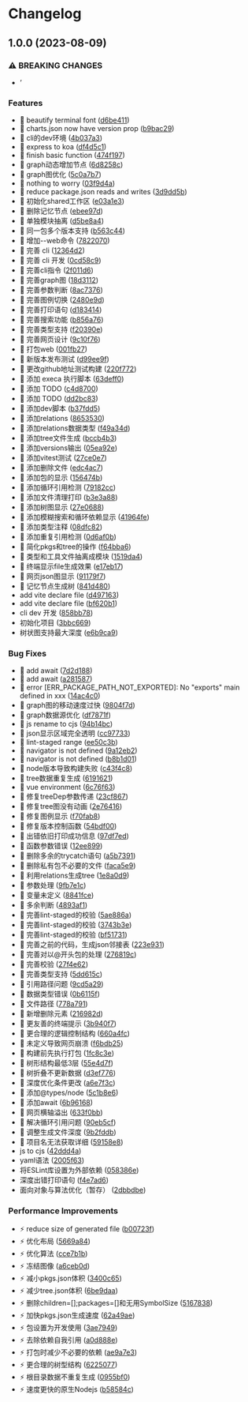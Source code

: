 # Changelog

## 1.0.0 (2023-08-09)


### ⚠ BREAKING CHANGES

* ’

### Features

* 🚀 beautify terminal font ([d6be411](https://github.com/truthRestorer/truth-cli/commit/d6be411b6bc13d87da2ad59dfc8a7a5770b78d91))
* 🚀 charts.json now have version prop ([b9bac29](https://github.com/truthRestorer/truth-cli/commit/b9bac298e97e56c9d65b9a01be779468d9bd8867))
* 🚀 cli的dev环境 ([4b037a3](https://github.com/truthRestorer/truth-cli/commit/4b037a36bebcc3bbfab8b6c7590e2561921a64c6))
* 🚀 express to koa ([df4d5c1](https://github.com/truthRestorer/truth-cli/commit/df4d5c1f10d3316b175a845ad9d57d5fe5ea58de))
* 🚀 finish basic function ([474f197](https://github.com/truthRestorer/truth-cli/commit/474f19753e8fc6d5a01995668dedb493da43ad27))
* 🚀 graph动态增加节点 ([6d8258c](https://github.com/truthRestorer/truth-cli/commit/6d8258c1965c35b81107f801f0c1776c93f51aef))
* 🚀 graph图优化 ([5c0a7b7](https://github.com/truthRestorer/truth-cli/commit/5c0a7b7b605be089608de5dc08a4e66beb84ed5e))
* 🚀 nothing to worry ([03f9d4a](https://github.com/truthRestorer/truth-cli/commit/03f9d4ab9115a32cd3c41c526b2574db18ded926))
* 🚀 reduce package.json reads and writes ([3d9dd5b](https://github.com/truthRestorer/truth-cli/commit/3d9dd5bfa5ed5d46e5719fd1e13b89e06c7362c9))
* 🚀 初始化shared工作区 ([e03a1e3](https://github.com/truthRestorer/truth-cli/commit/e03a1e3457bdab7beb6c1e816894b3830040496b))
* 🚀 删除记忆节点 ([ebee97d](https://github.com/truthRestorer/truth-cli/commit/ebee97d53b3a6407de262e8ff0dd11306fee179c))
* 🚀 单独模块抽离 ([d5be8a4](https://github.com/truthRestorer/truth-cli/commit/d5be8a4f97a078e30f6e5b36af1dc38535ee1f13))
* 🚀 同一包多个版本支持 ([b563c44](https://github.com/truthRestorer/truth-cli/commit/b563c44e5a4b1ccc6eb69cc0324ad94488d2f60f))
* 🚀 增加--web命令 ([7822070](https://github.com/truthRestorer/truth-cli/commit/7822070661b8f2fa589b1107dc59d96c34a56992))
* 🚀 完善 cli ([12364d2](https://github.com/truthRestorer/truth-cli/commit/12364d204e390e59484facb039e628a07fda409d))
* 🚀 完善 cli 开发 ([0cd58c9](https://github.com/truthRestorer/truth-cli/commit/0cd58c924ef912c80db30ba827b0b02dc479e9c7))
* 🚀 完善cli指令 ([2f011d6](https://github.com/truthRestorer/truth-cli/commit/2f011d654e39f38b7da79ae689d0d1295d23558d))
* 🚀 完善graph图 ([18d3112](https://github.com/truthRestorer/truth-cli/commit/18d3112ff496a52497638a1bd021cdac2027548d))
* 🚀 完善参数判断 ([8ac7376](https://github.com/truthRestorer/truth-cli/commit/8ac7376873d80f43caee52f76b86a4cc54863206))
* 🚀 完善图例切换 ([2480e9d](https://github.com/truthRestorer/truth-cli/commit/2480e9d09adafec0bcb3d8587dde4c7cf800e851))
* 🚀 完善打印语句 ([d183414](https://github.com/truthRestorer/truth-cli/commit/d18341414089af74704ff0b97c98117f6ec429ed))
* 🚀 完善搜索功能 ([b856a76](https://github.com/truthRestorer/truth-cli/commit/b856a7665bf82d8aa99f1b2cf1c5c94a743847a0))
* 🚀 完善类型支持 ([f20390e](https://github.com/truthRestorer/truth-cli/commit/f20390e61b35213b37aecfc6efb7f136057516a1))
* 🚀 完善网页设计 ([9c10f76](https://github.com/truthRestorer/truth-cli/commit/9c10f769870524682a99efc6d8929d283287ebc3))
* 🚀 打包web ([001fb27](https://github.com/truthRestorer/truth-cli/commit/001fb27e0a67ee8b08221dee5344f330a3ade3f1))
* 🚀 新版本发布测试 ([d99ee9f](https://github.com/truthRestorer/truth-cli/commit/d99ee9f727cef12479f45e6ccdc09ae6a700a95c))
* 🚀 更改github地址测试构建 ([220f772](https://github.com/truthRestorer/truth-cli/commit/220f772ca4ebf81bb5819cd0b04adf136db1902b))
* 🚀 添加 execa 执行脚本 ([63deff0](https://github.com/truthRestorer/truth-cli/commit/63deff0e6b5773b75ae46984cb3d761506659a05))
* 🚀 添加 TODO ([c4d8700](https://github.com/truthRestorer/truth-cli/commit/c4d870012dec3892092743d080a3e0693beee31c))
* 🚀 添加 TODO ([dd2bc83](https://github.com/truthRestorer/truth-cli/commit/dd2bc83a9a2980fa52f3a128d25632b6ac1494d2))
* 🚀 添加dev脚本 ([b37fdd5](https://github.com/truthRestorer/truth-cli/commit/b37fdd54915d1d33f2b77a9fb4f958b7712212ea))
* 🚀 添加relations ([8653530](https://github.com/truthRestorer/truth-cli/commit/8653530ced9d43b8947bab45a5e8fe2f555dc78e))
* 🚀 添加relations数据类型 ([f49a34d](https://github.com/truthRestorer/truth-cli/commit/f49a34d25d568823279aa54d13ba41e6b2c812fe))
* 🚀 添加tree文件生成 ([bccb4b3](https://github.com/truthRestorer/truth-cli/commit/bccb4b31b5258c862f6726ae3b5bd840100a6350))
* 🚀 添加versions输出 ([05ea92e](https://github.com/truthRestorer/truth-cli/commit/05ea92e5376d8e3c18ceb13396181ed6e9e39ab4))
* 🚀 添加vitest测试 ([27ce0e7](https://github.com/truthRestorer/truth-cli/commit/27ce0e722eb3396446e47d7cb573b1cb2c83b71a))
* 🚀 添加删除文件 ([edc4ac7](https://github.com/truthRestorer/truth-cli/commit/edc4ac711c8784d18c0751998016a2e9b2270bce))
* 🚀 添加包的显示 ([156474b](https://github.com/truthRestorer/truth-cli/commit/156474b690f5992e3cb6e589a98be5e3531c573e))
* 🚀 添加循环引用检测 ([79182cc](https://github.com/truthRestorer/truth-cli/commit/79182ccfa5570de196735de2ca4f63aaa87b80df))
* 🚀 添加文件清理打印 ([b3e3a88](https://github.com/truthRestorer/truth-cli/commit/b3e3a885ce4e1f9e2be02e00a0b1344254df2001))
* 🚀 添加树图显示 ([27e0688](https://github.com/truthRestorer/truth-cli/commit/27e06885b5fb8a982ec4f5f0ac2a150ddee864db))
* 🚀 添加模糊搜索和循环依赖显示 ([41964fe](https://github.com/truthRestorer/truth-cli/commit/41964fe26ce9179702d16f35fadce0b88eb5fc7b))
* 🚀 添加类型注释 ([08dfc82](https://github.com/truthRestorer/truth-cli/commit/08dfc82588f333ca442328bc00e64cc3afc1a985))
* 🚀 添加重复引用检测 ([0d6af0b](https://github.com/truthRestorer/truth-cli/commit/0d6af0b26b2e0e24c6313f52397d08bacd75eee9))
* 🚀 简化pkgs和tree的操作 ([f64bba6](https://github.com/truthRestorer/truth-cli/commit/f64bba621c61672ab21374ffef0622611a0511ac))
* 🚀 类型和工具文件抽离成模块 ([1519da4](https://github.com/truthRestorer/truth-cli/commit/1519da4b33114ab577ccb51975e853ce2ee9d084))
* 🚀 终端显示file生成效果 ([e17eb17](https://github.com/truthRestorer/truth-cli/commit/e17eb174eb83b5f76f6d915dd0a1cc3534c2c0f0))
* 🚀 网页json图显示 ([91179f7](https://github.com/truthRestorer/truth-cli/commit/91179f7ec7f70ca860f1f9197e1a80c2b352118f))
* 🚀 记忆节点生成树 ([841d480](https://github.com/truthRestorer/truth-cli/commit/841d48067575a39f5aa3cbfc08a04df66eeb2c2b))
* add vite declare file ([d497163](https://github.com/truthRestorer/truth-cli/commit/d497163fa1b0ceae221b12d95e40fe510b3faf95))
* add vite declare file ([bf620b1](https://github.com/truthRestorer/truth-cli/commit/bf620b1c63b61bfb88374f4a9bfd964a5c2c047e))
* cli dev 开发 ([858bb78](https://github.com/truthRestorer/truth-cli/commit/858bb78761932aa1869d01222b50e75032a902aa))
* 初始化项目 ([3bbc669](https://github.com/truthRestorer/truth-cli/commit/3bbc6693b42db014e2e9bc5f2339f21eb9e4eff7))
* 树状图支持最大深度 ([e6b9ca9](https://github.com/truthRestorer/truth-cli/commit/e6b9ca92dec242538ae800a7e71821c02097cc60))


### Bug Fixes

* 🧩 add await ([7d2d188](https://github.com/truthRestorer/truth-cli/commit/7d2d1889ca849756108cbb27fb06ceb357448053))
* 🧩 add await ([a281587](https://github.com/truthRestorer/truth-cli/commit/a2815879e1d72902358da93a8b0b4f03a04c130b))
* 🧩 error [ERR_PACKAGE_PATH_NOT_EXPORTED]: No "exports" main defined in xxx ([14ac4c0](https://github.com/truthRestorer/truth-cli/commit/14ac4c08e67dc375542105b2ca467a9fea27dc40))
* 🧩 graph图的移动速度过快 ([9804f7d](https://github.com/truthRestorer/truth-cli/commit/9804f7d1419efb1422819d0caac07bf3be29cecd))
* 🧩 graph数据源优化 ([df7871f](https://github.com/truthRestorer/truth-cli/commit/df7871f25cf6e5b9232d3a7f003452921ad002f9))
* 🧩 js rename to cjs ([94b14bc](https://github.com/truthRestorer/truth-cli/commit/94b14bc671de42b484bfe9ecdeac860da2c63f10))
* 🧩 json显示区域完全透明 ([cc97733](https://github.com/truthRestorer/truth-cli/commit/cc9773382ced0305527c648fa9648d5e300c9753))
* 🧩 lint-staged range ([ee50c3b](https://github.com/truthRestorer/truth-cli/commit/ee50c3b5b13f8777c48f52a39fe8930a39eaedda))
* 🧩 navigator is not defined ([9a12eb2](https://github.com/truthRestorer/truth-cli/commit/9a12eb299e424635da4548a362efc4954636babb))
* 🧩 navigator is not defined ([b8b1d01](https://github.com/truthRestorer/truth-cli/commit/b8b1d013a306113c049095be3d75770fdb70fe82))
* 🧩 node版本导致构建失败 ([c43f4c8](https://github.com/truthRestorer/truth-cli/commit/c43f4c80c872b08813b7ab1108b8d99b07d21f20))
* 🧩 tree数据重复生成 ([6191621](https://github.com/truthRestorer/truth-cli/commit/6191621a7bb5442a0b24a5c9e87fc4c711ecf24b))
* 🧩 vue environment ([6c76f63](https://github.com/truthRestorer/truth-cli/commit/6c76f6351268305423dce5e88c1d1d18c94c247c))
* 🧩 修复treeDep参数传递 ([23cf867](https://github.com/truthRestorer/truth-cli/commit/23cf867235d0720224885c219324ff60483f7364))
* 🧩 修复tree图没有动画 ([2e76416](https://github.com/truthRestorer/truth-cli/commit/2e764167d020a7bef039ea833b72ac62874e07d6))
* 🧩 修复图例显示 ([f70fab8](https://github.com/truthRestorer/truth-cli/commit/f70fab83a8f78d32609f26cf2bf283ee9b25e87b))
* 🧩 修复版本控制函数 ([54bdf00](https://github.com/truthRestorer/truth-cli/commit/54bdf0051764014b684a637679efbb4176688c49))
* 🧩 出错依旧打印成功信息 ([97df7ed](https://github.com/truthRestorer/truth-cli/commit/97df7edd25e5f39d7df50b82fed6d4c484f27f16))
* 🧩 函数参数错误 ([12ee899](https://github.com/truthRestorer/truth-cli/commit/12ee899d7def99625617454cae6f3a6debe86b87))
* 🧩 删除多余的trycatch语句 ([a5b7391](https://github.com/truthRestorer/truth-cli/commit/a5b7391447d132499c51a68b49ce7bee6fcf2ebc))
* 🧩 删除私有包不必要的文件 ([faca5e9](https://github.com/truthRestorer/truth-cli/commit/faca5e928b977c89a58ec460610a2a0aaf82a2b0))
* 🧩 利用relations生成tree ([1e8a0d9](https://github.com/truthRestorer/truth-cli/commit/1e8a0d9ea654c84a0714d1f39c572d4fb69eca62))
* 🧩 参数处理 ([9fb7e1c](https://github.com/truthRestorer/truth-cli/commit/9fb7e1c163bd9698033915231475e094c7616376))
* 🧩 变量未定义 ([8841fce](https://github.com/truthRestorer/truth-cli/commit/8841fcee6b62bc1f3dde61cf9753c6da9543b87d))
* 🧩 多余判断 ([4893af1](https://github.com/truthRestorer/truth-cli/commit/4893af16f2ae309387e967c7a67d1c28607b7d29))
* 🧩 完善lint-staged的校验 ([5ae886a](https://github.com/truthRestorer/truth-cli/commit/5ae886a7b1177e0ff9f763b608c626b7d11b4c48))
* 🧩 完善lint-staged的校验 ([3743b3e](https://github.com/truthRestorer/truth-cli/commit/3743b3e5fc417e8c5b0d696222338c52bbce1ee9))
* 🧩 完善lint-staged的校验 ([bf51731](https://github.com/truthRestorer/truth-cli/commit/bf51731741feb4cbe839aa1bea70f0c67eec5bdf))
* 🧩 完善之前的代码，生成json邻接表 ([223e931](https://github.com/truthRestorer/truth-cli/commit/223e9316d8cd5290941d46dea0a9b1f60e5ef9d5))
* 🧩 完善对以@开头包的处理 ([276819c](https://github.com/truthRestorer/truth-cli/commit/276819c6009551da5e431bb3aaeee0e732554a95))
* 🧩 完善校验 ([27f4e62](https://github.com/truthRestorer/truth-cli/commit/27f4e627b7fd4fa8539cee665a79a2651d0c5779))
* 🧩 完善类型支持 ([5dd615c](https://github.com/truthRestorer/truth-cli/commit/5dd615cf8c6c902d0352c4fe9c767e5e3000e62b))
* 🧩 引用路径问题 ([9cd5a29](https://github.com/truthRestorer/truth-cli/commit/9cd5a299aa5d123b68ac4c0be698bb016987e8a6))
* 🧩 数据类型错误 ([0b6115f](https://github.com/truthRestorer/truth-cli/commit/0b6115f638a296c8805ff035aa3cdfa860ab1b2c))
* 🧩 文件路径 ([778a791](https://github.com/truthRestorer/truth-cli/commit/778a7919baad096967431956574f5a1c3267bcee))
* 🧩 新增删除元素 ([216982d](https://github.com/truthRestorer/truth-cli/commit/216982d00b5695299854ce86291e93dbc04b5b58))
* 🧩 更友善的终端提示 ([3b940f7](https://github.com/truthRestorer/truth-cli/commit/3b940f72c0ca7bbd5edcdc1647e93c374dcc11bc))
* 🧩 更合理的逻辑控制结构 ([660a4fc](https://github.com/truthRestorer/truth-cli/commit/660a4fc87d66e42865eaf1383a4942403bf5a359))
* 🧩 未定义导致网页崩溃 ([f6bdb25](https://github.com/truthRestorer/truth-cli/commit/f6bdb25461656170d7d86444f8d4eb75aa4e2516))
* 🧩 构建前先执行打包 ([1fc8c3e](https://github.com/truthRestorer/truth-cli/commit/1fc8c3e8bc331741c2c70fa94deac3763deffd2e))
* 🧩 树形结构最低3层 ([55e4d7f](https://github.com/truthRestorer/truth-cli/commit/55e4d7ff6d4f92a4a74bab6d0896ad2b8529e1dc))
* 🧩 树折叠不更新数据 ([d3ef776](https://github.com/truthRestorer/truth-cli/commit/d3ef77627348145d95e577aa5159430aabb69367))
* 🧩 深度优化条件更改 ([a6e7f3c](https://github.com/truthRestorer/truth-cli/commit/a6e7f3c45f5271d4dbcfea1aaa4055329d66daa7))
* 🧩 添加@types/node ([5c1b8e6](https://github.com/truthRestorer/truth-cli/commit/5c1b8e6abb8af9e97f80969c9d3e8303e3f70672))
* 🧩 添加await ([6b96168](https://github.com/truthRestorer/truth-cli/commit/6b9616862cbbdb1a7fb56b3b5a5aaada775935a0))
* 🧩 网页横轴溢出 ([633f0bb](https://github.com/truthRestorer/truth-cli/commit/633f0bbfd9f2ccda1e3d8cc5ba9330d83c7904c4))
* 🧩 解决循环引用问题 ([90eb5cf](https://github.com/truthRestorer/truth-cli/commit/90eb5cf488dd7b7bdf962b02ae3bad77dca03da4))
* 🧩 调整生成文件深度 ([9b2fddb](https://github.com/truthRestorer/truth-cli/commit/9b2fddbfa51bfea6a9652a614601f1c416e1dfc6))
* 🧩 项目名无法获取详细 ([59158e8](https://github.com/truthRestorer/truth-cli/commit/59158e8ac7d5f490cdfd4118169f38c7d17b3969))
* js to cjs ([42ddd4a](https://github.com/truthRestorer/truth-cli/commit/42ddd4a2ac9a79390fc1e8d399061cfd5d6d4ff2))
* yaml语法 ([2005f63](https://github.com/truthRestorer/truth-cli/commit/2005f633fd601e0140f12b5d9c622fbacc2b7636))
* 将ESLint库设置为外部依赖 ([058386e](https://github.com/truthRestorer/truth-cli/commit/058386edbf386d2641cb67255914870bea11736f))
* 深度出错打印语句 ([f4e7ad6](https://github.com/truthRestorer/truth-cli/commit/f4e7ad6b692a7308599488416ce02343c7bbb86f))
* 面向对象与算法优化（暂存） ([2dbbdbe](https://github.com/truthRestorer/truth-cli/commit/2dbbdbeec2d3134374855e8c2d0825ad07827f3d))


### Performance Improvements

* ⚡️ reduce size of generated file ([b00723f](https://github.com/truthRestorer/truth-cli/commit/b00723f7a24758837b4d3f4b36493acf3f4253e9))
* ⚡️ 优化布局 ([5669a84](https://github.com/truthRestorer/truth-cli/commit/5669a84edb3444a7df3ec347ef078ccb2c2cf952))
* ⚡️ 优化算法 ([cce7b1b](https://github.com/truthRestorer/truth-cli/commit/cce7b1b3ee41922e8962fd725b03a93ae105bdf6))
* ⚡️ 冻结图像 ([a6ceb0d](https://github.com/truthRestorer/truth-cli/commit/a6ceb0d735f16a79922210de78f08383a5fdafd9))
* ⚡️ 减小pkgs.json体积 ([3400c65](https://github.com/truthRestorer/truth-cli/commit/3400c6526f95fcfe05558db00b1b4c49271789eb))
* ⚡️ 减少tree.json体积 ([6be9daa](https://github.com/truthRestorer/truth-cli/commit/6be9daab33c529a4c51676516ebe174da05c4918))
* ⚡️ 删除children=[];packages=[]和无用SymbolSize ([5167838](https://github.com/truthRestorer/truth-cli/commit/516783888d9052a09cf9d0cf052315063737eda5))
* ⚡️ 加快pkgs.json生成速度 ([62a49ae](https://github.com/truthRestorer/truth-cli/commit/62a49aeb775150297263206ac8ae811703624e50))
* ⚡️ 包设置为开发使用 ([3ae7949](https://github.com/truthRestorer/truth-cli/commit/3ae794928996a149798ede28fe0ffa7f6ebc7f18))
* ⚡️ 去除依赖自我引用 ([a0d888e](https://github.com/truthRestorer/truth-cli/commit/a0d888e23a6bb32ba578cc66afa3ac1929413eba))
* ⚡️ 打包时减少不必要的依赖 ([ae9a7e3](https://github.com/truthRestorer/truth-cli/commit/ae9a7e39f287a9f4e8517895c0ec86486c3ef5c4))
* ⚡️ 更合理的树型结构 ([6225077](https://github.com/truthRestorer/truth-cli/commit/62250771b42c47f7f848ee10a7dbf9a6c3b1b4ba))
* ⚡️ 根目录数据不重复生成 ([0955bf0](https://github.com/truthRestorer/truth-cli/commit/0955bf0bbb4730ebcf7adb04f917a6e4d3f1f6a6))
* ⚡️ 速度更快的原生Nodejs ([b58584c](https://github.com/truthRestorer/truth-cli/commit/b58584c53bdec838f0524b5dfb7e8a2c0573ce75))
